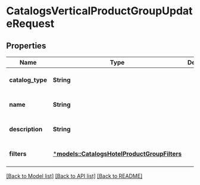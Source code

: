 # CatalogsVerticalProductGroupUpdateRequest

## Properties
Name | Type | Description | Notes
------------ | ------------- | ------------- | -------------
**catalog_type** | **String** |  | [optional] [default to None]
**name** | **String** |  | [optional] [default to None]
**description** | **String** |  | [optional] [default to None]
**filters** | [***models::CatalogsHotelProductGroupFilters**](CatalogsHotelProductGroupFilters.md) |  | [optional] [default to None]

[[Back to Model list]](../README.md#documentation-for-models) [[Back to API list]](../README.md#documentation-for-api-endpoints) [[Back to README]](../README.md)


